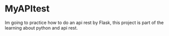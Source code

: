 # MyAPItest
Im going to practice how to do an api rest by Flask, this project is part of the learning about python and api rest.

